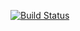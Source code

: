 
[![Build Status](https://travis-ci.org/gnikolovski/dix.svg?branch=master)](https://travis-ci.org/gnikolovski/dix)